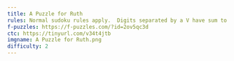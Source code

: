 ```yaml
---
title: A Puzzle for Ruth
rules: Normal sudoku rules apply.  Digits separated by a V have sum to 5, those separated by an X sum to 10. Digits separated by a black dot have a 1:2 ratio. Digits in killer cages sum to the number in their upper left, and may not repeat within the cage. Not all Vs, Xs, and dots are necessarily given.
f-puzzles: https://f-puzzles.com/?id=2ov5qc3d
ctc: https://tinyurl.com/v34t4jtb
imgname: A Puzzle for Ruth.png
difficulty: 2
---
```

